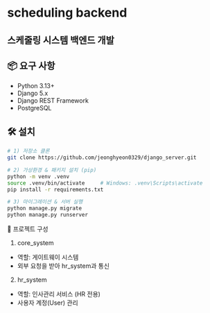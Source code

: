 # scheduling backend
스케줄링 시스템 백엔드 개발
---
## 📦 요구 사항
- Python 3.13+
- Django 5.x
- Django REST Framework
- PostgreSQL

## 🛠 설치
```bash
# 1) 저장소 클론
git clone https://github.com/jeonghyeon0329/django_server.git

# 2) 가상환경 & 패키지 설치 (pip)
python -m venv .venv
source .venv/bin/activate     # Windows: .venv\Scripts\activate
pip install -r requirements.txt

# 3) 마이그레이션 & 서버 실행
python manage.py migrate
python manage.py runserver
```

📂 프로젝트 구성
1. core_system
- 역할: 게이트웨이 시스템
- 외부 요청을 받아 hr_system과 통신

2. hr_system
- 역할: 인사관리 서비스 (HR 전용)
- 사용자 계정(User) 관리